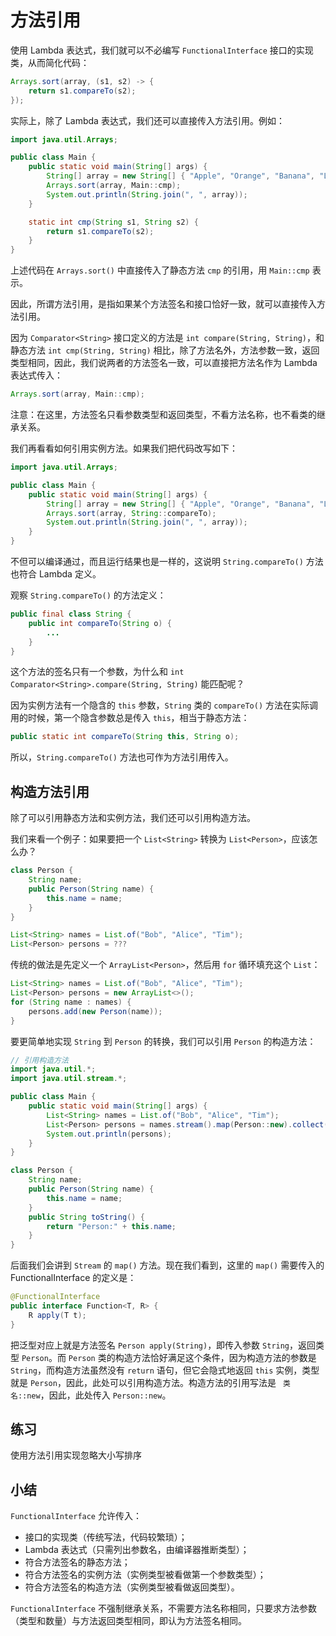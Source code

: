 # **方法引用**

使用 Lambda 表达式，我们就可以不必编写 `FunctionalInterface` 接口的实现类，从而简化代码：

```java
Arrays.sort(array, (s1, s2) -> {
    return s1.compareTo(s2);
});
```

实际上，除了 Lambda 表达式，我们还可以直接传入方法引用。例如：

```java
import java.util.Arrays;

public class Main {
    public static void main(String[] args) {
        String[] array = new String[] { "Apple", "Orange", "Banana", "Lemon" };
        Arrays.sort(array, Main::cmp);
        System.out.println(String.join(", ", array));
    }

    static int cmp(String s1, String s2) {
        return s1.compareTo(s2);
    }
}
```


上述代码在 `Arrays.sort()` 中直接传入了静态方法 `cmp` 的引用，用 `Main::cmp` 表示。

因此，所谓方法引用，是指如果某个方法签名和接口恰好一致，就可以直接传入方法引用。

因为 `Comparator<String>` 接口定义的方法是 `int compare(String, String)`，和静态方法 `int cmp(String, String)` 相比，除了方法名外，方法参数一致，返回类型相同，因此，我们说两者的方法签名一致，可以直接把方法名作为 Lambda 表达式传入：

```java
Arrays.sort(array, Main::cmp);
```

注意：在这里，方法签名只看参数类型和返回类型，不看方法名称，也不看类的继承关系。

我们再看看如何引用实例方法。如果我们把代码改写如下：

```java
import java.util.Arrays;

public class Main {
    public static void main(String[] args) {
        String[] array = new String[] { "Apple", "Orange", "Banana", "Lemon" };
        Arrays.sort(array, String::compareTo);
        System.out.println(String.join(", ", array));
    }
}
```


不但可以编译通过，而且运行结果也是一样的，这说明 `String.compareTo()` 方法也符合 Lambda 定义。

观察 `String.compareTo()` 的方法定义：

```java
public final class String {
    public int compareTo(String o) {
        ...
    }
}
```

这个方法的签名只有一个参数，为什么和 `int Comparator<String>.compare(String, String)` 能匹配呢？

因为实例方法有一个隐含的 `this` 参数，`String` 类的 `compareTo()` 方法在实际调用的时候，第一个隐含参数总是传入 `this`，相当于静态方法：

```java
public static int compareTo(String this, String o);
```

所以，`String.compareTo()` 方法也可作为方法引用传入。

## 构造方法引用

除了可以引用静态方法和实例方法，我们还可以引用构造方法。

我们来看一个例子：如果要把一个 `List<String>` 转换为 `List<Person>`，应该怎么办？

```java
class Person {
    String name;
    public Person(String name) {
        this.name = name;
    }
}

List<String> names = List.of("Bob", "Alice", "Tim");
List<Person> persons = ???
```

传统的做法是先定义一个 `ArrayList<Person>`，然后用 `for` 循环填充这个 `List`：

```java
List<String> names = List.of("Bob", "Alice", "Tim");
List<Person> persons = new ArrayList<>();
for (String name : names) {
    persons.add(new Person(name));
}
```

要更简单地实现 `String` 到 `Person` 的转换，我们可以引用 `Person` 的构造方法：

```java
// 引用构造方法
import java.util.*;
import java.util.stream.*;

public class Main {
    public static void main(String[] args) {
        List<String> names = List.of("Bob", "Alice", "Tim");
        List<Person> persons = names.stream().map(Person::new).collect(Collectors.toList());
        System.out.println(persons);
    }
}

class Person {
    String name;
    public Person(String name) {
        this.name = name;
    }
    public String toString() {
        return "Person:" + this.name;
    }
}

```


后面我们会讲到 `Stream` 的 `map()` 方法。现在我们看到，这里的 `map()` 需要传入的 FunctionalInterface 的定义是：

```java
@FunctionalInterface
public interface Function<T, R> {
    R apply(T t);
}
```

把泛型对应上就是方法签名 `Person apply(String)`，即传入参数 `String`，返回类型 `Person`。而 `Person` 类的构造方法恰好满足这个条件，因为构造方法的参数是 `String`，而构造方法虽然没有 `return` 语句，但它会隐式地返回 `this` 实例，类型就是 `Person`，因此，此处可以引用构造方法。构造方法的引用写法是 ` 类名::new`，因此，此处传入 `Person::new`。

## 练习

使用方法引用实现忽略大小写排序

## 小结

`FunctionalInterface` 允许传入：

- 接口的实现类（传统写法，代码较繁琐）；
- Lambda 表达式（只需列出参数名，由编译器推断类型）；
- 符合方法签名的静态方法；
- 符合方法签名的实例方法（实例类型被看做第一个参数类型）；
- 符合方法签名的构造方法（实例类型被看做返回类型）。

`FunctionalInterface` 不强制继承关系，不需要方法名称相同，只要求方法参数（类型和数量）与方法返回类型相同，即认为方法签名相同。


